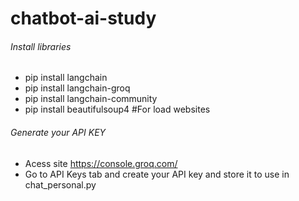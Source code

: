 # chatbot-ai-study

###### Install libraries

- pip install langchain
- pip install langchain-groq
- pip install langchain-community
- pip install beautifulsoup4 #For load websites

###### Generate your API KEY

- Acess site https://console.groq.com/
- Go to API Keys tab and create your API key and store it to use in chat_personal.py
